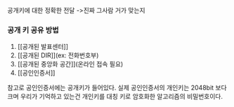 공개키에 대한 정확한 전달
->진짜 그사람 거가 맞는지

### 공개 키 공유 방법
1. [[공개된 발표센터]]
2. [[공개된 DIR]](ex: 전화번호부)
3. [[공개된 중앙화 공간]](온라인 접속 필요)
4. [[공인인증서]]


참고로 공인인증서에는 공개키가 들어있다.
실제 공인인증서의 개인키는 2048bit 보다 크며
우리가 기억하고 있는건 개인키를 대칭 키로 암호화한 알고리즘의 비밀번호이다.
